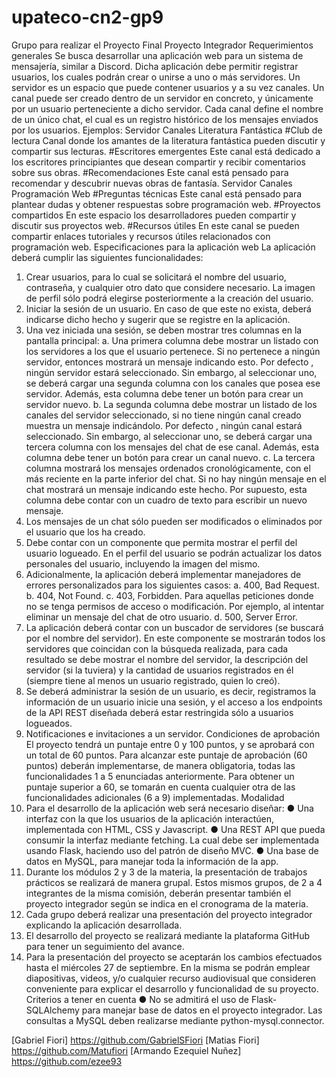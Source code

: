 # upateco-cn2-gp9
Grupo para realizar el Proyecto Final
Proyecto Integrador
Requerimientos generales
Se busca desarrollar una aplicación web para un sistema de mensajería, similar
a Discord.
Dicha aplicación debe permitir registrar usuarios, los cuales podrán crear o
unirse a uno o más servidores.
Un servidor es un espacio que puede contener usuarios y a su vez canales. Un
canal puede ser creado dentro de un servidor en concreto, y únicamente por un
usuario perteneciente a dicho servidor.
Cada canal define el nombre de un único chat, el cual es un registro histórico
de los mensajes enviados por los usuarios.
Ejemplos:
Servidor Canales
Literatura
Fantástica
#Club de lectura Canal donde los amantes de la literatura
fantástica pueden discutir y compartir
sus lecturas.
#Escritores
emergentes
Este canal está dedicado a los escritores
principiantes que desean compartir y
recibir comentarios sobre sus obras.
#Recomendaciones Este canal está pensado para
recomendar y descubrir nuevas obras de
fantasía.
Servidor Canales
Programación
Web
#Preguntas
técnicas
Este canal está pensado para plantear
dudas y obtener respuestas sobre
programación web.
#Proyectos
compartidos
En este espacio los desarrolladores
pueden compartir y discutir sus
proyectos web.
#Recursos útiles En este canal se pueden compartir
enlaces tutoriales y recursos útiles
relacionados con programación web.
Especificaciones para la aplicación web
La aplicación deberá cumplir las siguientes funcionalidades:
1. Crear usuarios, para lo cual se solicitará el nombre del usuario,
contraseña, y cualquier otro dato que considere necesario. La imagen de
perfil sólo podrá elegirse posteriormente a la creación del usuario.
2. Iniciar la sesión de un usuario. En caso de que este no exista, deberá
indicarse dicho hecho y sugerir que se registre en la aplicación.
3. Una vez iniciada una sesión, se deben mostrar tres columnas en la
pantalla principal:
a. Una primera columna debe mostrar un listado con los servidores a
los que el usuario pertenece. Si no pertenece a ningún servidor,
entonces mostrará un mensaje indicando esto. Por defecto ,
ningún servidor estará seleccionado. Sin embargo, al seleccionar
uno, se deberá cargar una segunda columna con los canales que
posea ese servidor. Además, esta columna debe tener un botón
para crear un servidor nuevo.
b. La segunda columna debe mostrar un listado de los canales del
servidor seleccionado, si no tiene ningún canal creado muestra un
mensaje indicándolo. Por defecto , ningún canal estará
seleccionado. Sin embargo, al seleccionar uno, se deberá cargar
una tercera columna con los mensajes del chat de ese canal.
Además, esta columna debe tener un botón para crear un canal
nuevo.
c. La tercera columna mostrará los mensajes ordenados
cronológicamente, con el más reciente en la parte inferior del
chat. Si no hay ningún mensaje en el chat mostrará un mensaje
indicando este hecho. Por supuesto, esta columna debe contar con
un cuadro de texto para escribir un nuevo mensaje.
4. Los mensajes de un chat sólo pueden ser modificados o eliminados por el
usuario que los ha creado.
5. Debe contar con un componente que permita mostrar el perfil del
usuario logueado. En el perfil del usuario se podrán actualizar los datos
personales del usuario, incluyendo la imagen del mismo.
6. Adicionalmente, la aplicación deberá implementar manejadores de
errores personalizados para los siguientes casos:
a. 400, Bad Request.
b. 404, Not Found.
c. 403, Forbidden. Para aquellas peticiones donde no se tenga
permisos de acceso o modificación. Por ejemplo, al intentar
eliminar un mensaje del chat de otro usuario.
d. 500, Server Error.
7. La aplicación deberá contar con un buscador de servidores (se buscará
por el nombre del servidor). En este componente se mostrarán todos los
servidores que coincidan con la búsqueda realizada, para cada resultado
se debe mostrar el nombre del servidor, la descripción del servidor (si la
tuviera) y la cantidad de usuarios registrados en él (siempre tiene al
menos un usuario registrado, quien lo creó).
8. Se deberá administrar la sesión de un usuario, es decir, registramos la
información de un usuario inicie una sesión, y el acceso a los endpoints
de la API REST diseñada deberá estar restringida sólo a usuarios
logueados.
9. Notificaciones e invitaciones a un servidor.
Condiciones de aprobación
El proyecto tendrá un puntaje entre 0 y 100 puntos, y se aprobará con un total
de 60 puntos. Para alcanzar este puntaje de aprobación (60 puntos) deberán
implementarse, de manera obligatoria, todas las funcionalidades 1 a 5
enunciadas anteriormente. Para obtener un puntaje superior a 60, se tomarán
en cuenta cualquier otra de las funcionalidades adicionales (6 a 9)
implementadas.
Modalidad
1. Para el desarrollo de la aplicación web será necesario diseñar:
● Una interfaz con la que los usuarios de la aplicación interactúen,
implementada con HTML, CSS y Javascript.
● Una REST API que pueda consumir la interfaz mediante fetching.
La cual debe ser implementada usando Flask, haciendo uso del
patrón de diseño MVC.
● Una base de datos en MySQL, para manejar toda la información de
la app.
2. Durante los módulos 2 y 3 de la materia, la presentación de trabajos
prácticos se realizará de manera grupal. Estos mismos grupos, de 2 a 4
integrantes de la misma comisión, deberán presentar también el
proyecto integrador según se indica en el cronograma de la materia.
3. Cada grupo deberá realizar una presentación del proyecto integrador
explicando la aplicación desarrollada.
4. El desarrollo del proyecto se realizará mediante la plataforma GitHub
para tener un seguimiento del avance.
5. Para la presentación del proyecto se aceptarán los cambios efectuados
hasta el miércoles 27 de septiembre. En la misma se podrán emplear
diapositivas, videos, y/o cualquier recurso audiovisual que consideren
conveniente para explicar el desarrollo y funcionalidad de su proyecto.
Criterios a tener en cuenta
● No se admitirá el uso de Flask-SQLAlchemy para manejar base de datos
en el proyecto integrador. Las consultas a MySQL deben realizarse
mediante python-mysql.connector.







[Gabriel Fiori] https://github.com/GabrielSFiori
[Matias Fiori] https://github.com/Matufiori
[Armando Ezequiel Nuñez] https://github.com/ezee93